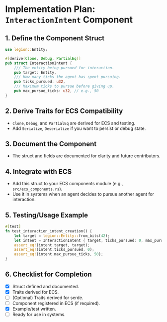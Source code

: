 # Implementation Plan: `InteractionIntent` Component

## 1. Define the Component Struct
```rust
use legion::Entity;

#[derive(Clone, Debug, PartialEq)]
pub struct InteractionIntent {
    /// The entity being pursued for interaction.
    pub target: Entity,
    /// How many ticks the agent has spent pursuing.
    pub ticks_pursued: u32,
    /// Maximum ticks to pursue before giving up.
    pub max_pursue_ticks: u32, // e.g., 50
}
```

## 2. Derive Traits for ECS Compatibility
- `Clone`, `Debug`, and `PartialEq` are derived for ECS and testing.
- Add `Serialize`, `Deserialize` if you want to persist or debug state.

## 3. Document the Component
- The struct and fields are documented for clarity and future contributors.

## 4. Integrate with ECS
- Add this struct to your ECS components module (e.g., `src/ecs_components.rs`).
- Use it in systems when an agent decides to pursue another agent for interaction.

## 5. Testing/Usage Example
```rust
#[test]
fn test_interaction_intent_creation() {
    let target = legion::Entity::from_bits(42);
    let intent = InteractionIntent { target, ticks_pursued: 0, max_pursue_ticks: 50 };
    assert_eq!(intent.target, target);
    assert_eq!(intent.ticks_pursued, 0);
    assert_eq!(intent.max_pursue_ticks, 50);
}
```

## 6. Checklist for Completion
- [x] Struct defined and documented.
- [x] Traits derived for ECS.
- [ ] (Optional) Traits derived for serde.
- [ ] Component registered in ECS (if required).
- [x] Example/test written.
- [ ] Ready for use in systems.
